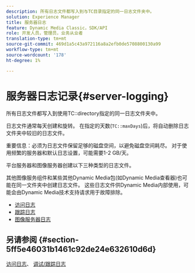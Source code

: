 ```yaml
---
description: 所有日志文件都写入到与TC目录指定的同一日志文件夹中。
solution: Experience Manager
title: 服务器日志
feature: Dynamic Media Classic，SDK/API
role: 开发人员，管理员，业务从业者
translation-type: tm+mt
source-git-commit: 469d1a5c43a972116a8a2efb0de5708800130a99
workflow-type: tm+mt
source-wordcount: '178'
ht-degree: 1%

---
```



# 服务器日志记录{#server-logging}

所有日志文件都写入到使用TC::directory指定的同一日志文件夹中。

日志文件通常每天创建和旋转。 在指定的天数(`TC::maxDays`)后，将自动删除日志文件夹中较旧的日志文件。

重要信息：必须为日志文件保留足够的磁盘空间，以避免磁盘空间耗尽。 对于使用频繁的服务器和默认日志设置，可能需要1-2 GB/天。

平台服务器和图像服务器创建以下三种类型的日志文件。

其他图像服务组件和某些其他Dynamic Media包(如Dynamic Media查看器)也可能在同一文件夹中创建日志文件。 这些日志文件供Dynamic Media内部使用，可能会由Dynamic Media技术支持请求用于故障排除。

* [访问日志](c-access-log.md)
* [跟踪日志](c-trace-log.md)
* [图像服务器日志](c-image-server-log.md)

## 另请参阅 {#section-5ff5e46031b1461c92de24e632610d6d}

[访问日志](../../../../is-api/image-serving-api-ref/c-configuration-and-administration/c-server-settings/r-access-logging.md#reference-5d175921c12a48a6be7f722517615d0f)、 [调试/跟踪日志](../../../../is-api/image-serving-api-ref/c-configuration-and-administration/c-server-settings/r-debug-trace-logging.md#reference-4b372f81001849f5b495457da7af8e82)
